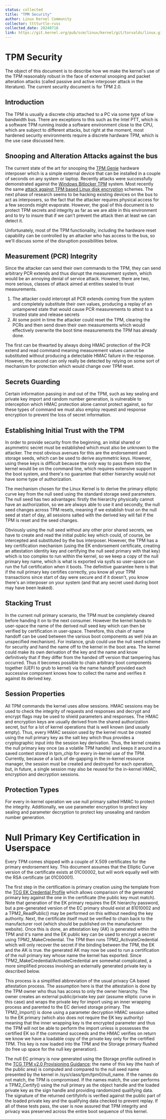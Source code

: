 ```yaml
---
status: collected
title: "TPM Security"
author: Linux Kernel Community
collector: tttturtle-russ
collected_date: 20240718
link: https://git.kernel.org/pub/scm/linux/kernel/git/torvalds/linux.git/tree/Documentation/security/tpm/tpm-security.rst
---
```


# TPM Security

The object of this document is to describe how we make the kernel\'s use
of the TPM reasonably robust in the face of external snooping and packet
alteration attacks (called passive and active interposer attack in the
literature). The current security document is for TPM 2.0.

## Introduction

The TPM is usually a discrete chip attached to a PC via some type of low
bandwidth bus. There are exceptions to this such as the Intel PTT, which
is a software TPM running inside a software environment close to the
CPU, which are subject to different attacks, but right at the moment,
most hardened security environments require a discrete hardware TPM,
which is the use case discussed here.

## Snooping and Alteration Attacks against the bus

The current state of the art for snooping the [TPM
Genie](https://www.nccgroup.trust/globalassets/about-us/us/documents/tpm-genie.pdf)
hardware interposer which is a simple external device that can be
installed in a couple of seconds on any system or laptop. Recently
attacks were successfully demonstrated against the [Windows Bitlocker
TPM](https://dolosgroup.io/blog/2021/7/9/from-stolen-laptop-to-inside-the-company-network)
system. Most recently the same [attack against TPM based Linux disk
encryption](https://www.secura.com/blog/tpm-sniffing-attacks-against-non-bitlocker-targets)
schemes. The next phase of research seems to be hacking existing devices
on the bus to act as interposers, so the fact that the attacker requires
physical access for a few seconds might evaporate. However, the goal of
this document is to protect TPM secrets and integrity as far as we are
able in this environment and to try to insure that if we can\'t prevent
the attack then at least we can detect it.

Unfortunately, most of the TPM functionality, including the hardware
reset capability can be controlled by an attacker who has access to the
bus, so we\'ll discuss some of the disruption possibilities below.

## Measurement (PCR) Integrity

Since the attacker can send their own commands to the TPM, they can send
arbitrary PCR extends and thus disrupt the measurement system, which
would be an annoying denial of service attack. However, there are two,
more serious, classes of attack aimed at entities sealed to trust
measurements.

1.  The attacker could intercept all PCR extends coming from the system
    and completely substitute their own values, producing a replay of an
    untampered state that would cause PCR measurements to attest to a
    trusted state and release secrets
2.  At some point in time the attacker could reset the TPM, clearing the
    PCRs and then send down their own measurements which would
    effectively overwrite the boot time measurements the TPM has already
    done.

The first can be thwarted by always doing HMAC protection of the PCR
extend and read command meaning measurement values cannot be substituted
without producing a detectable HMAC failure in the response. However,
the second can only really be detected by relying on some sort of
mechanism for protection which would change over TPM reset.

## Secrets Guarding

Certain information passing in and out of the TPM, such as key sealing
and private key import and random number generation, is vulnerable to
interception which HMAC protection alone cannot protect against, so for
these types of command we must also employ request and response
encryption to prevent the loss of secret information.

## Establishing Initial Trust with the TPM

In order to provide security from the beginning, an initial shared or
asymmetric secret must be established which must also be unknown to the
attacker. The most obvious avenues for this are the endorsement and
storage seeds, which can be used to derive asymmetric keys. However,
using these keys is difficult because the only way to pass them into the
kernel would be on the command line, which requires extensive support in
the boot system, and there\'s no guarantee that either hierarchy would
not have some type of authorization.

The mechanism chosen for the Linux Kernel is to derive the primary
elliptic curve key from the null seed using the standard storage seed
parameters. The null seed has two advantages: firstly the hierarchy
physically cannot have an authorization, so we are always able to use it
and secondly, the null seed changes across TPM resets, meaning if we
establish trust on the null seed at start of day, all sessions salted
with the derived key will fail if the TPM is reset and the seed changes.

Obviously using the null seed without any other prior shared secrets, we
have to create and read the initial public key which could, of course,
be intercepted and substituted by the bus interposer. However, the TPM
has a key certification mechanism (using the EK endorsement certificate,
creating an attestation identity key and certifying the null seed
primary with that key) which is too complex to run within the kernel, so
we keep a copy of the null primary key name, which is what is exported
via sysfs so user-space can run the full certification when it boots.
The definitive guarantee here is that if the null primary key certifies
correctly, you know all your TPM transactions since start of day were
secure and if it doesn\'t, you know there\'s an interposer on your
system (and that any secret used during boot may have been leaked).

## Stacking Trust

In the current null primary scenario, the TPM must be completely cleared
before handing it on to the next consumer. However the kernel hands to
user-space the name of the derived null seed key which can then be
verified by certification in user-space. Therefore, this chain of name
handoff can be used between the various boot components as well (via an
unspecified mechanism). For instance, grub could use the null seed
scheme for security and hand the name off to the kernel in the boot
area. The kernel could make its own derivation of the key and the name
and know definitively that if they differ from the handed off version
that tampering has occurred. Thus it becomes possible to chain arbitrary
boot components together (UEFI to grub to kernel) via the name handoff
provided each successive component knows how to collect the name and
verifies it against its derived key.

## Session Properties

All TPM commands the kernel uses allow sessions. HMAC sessions may be
used to check the integrity of requests and responses and decrypt and
encrypt flags may be used to shield parameters and responses. The HMAC
and encryption keys are usually derived from the shared authorization
secret, but for a lot of kernel operations that is well known (and
usually empty). Thus, every HMAC session used by the kernel must be
created using the null primary key as the salt key which thus provides a
cryptographic input into the session key derivation. Thus, the kernel
creates the null primary key once (as a volatile TPM handle) and keeps
it around in a saved context stored in tpm_chip for every in-kernel use
of the TPM. Currently, because of a lack of de-gapping in the in-kernel
resource manager, the session must be created and destroyed for each
operation, but, in future, a single session may also be reused for the
in-kernel HMAC, encryption and decryption sessions.

## Protection Types

For every in-kernel operation we use null primary salted HMAC to protect
the integrity. Additionally, we use parameter encryption to protect key
sealing and parameter decryption to protect key unsealing and random
number generation.

# Null Primary Key Certification in Userspace

Every TPM comes shipped with a couple of X.509 certificates for the
primary endorsement key. This document assumes that the Elliptic Curve
version of the certificate exists at 01C00002, but will work equally
well with the RSA certificate (at 01C00001).

The first step in the certification is primary creation using the
template from the [TCG EK Credential
Profile](https://trustedcomputinggroup.org/resource/tcg-ek-credential-profile-for-tpm-family-2-0/)
which allows comparison of the generated primary key against the one in
the certificate (the public key must match). Note that generation of the
EK primary requires the EK hierarchy password, but a pre-generated
version of the EC primary should exist at 81010002 and a
TPM2_ReadPublic() may be performed on this without needing the key
authority. Next, the certificate itself must be verified to chain back
to the manufacturer root (which should be published on the manufacturer
website). Once this is done, an attestation key (AK) is generated within
the TPM and it\'s name and the EK public key can be used to encrypt a
secret using TPM2_MakeCredential. The TPM then runs
TPM2_ActivateCredential which will only recover the secret if the
binding between the TPM, the EK and the AK is true. the generated AK may
now be used to run a certification of the null primary key whose name
the kernel has exported. Since TPM2_MakeCredential/ActivateCredential
are somewhat complicated, a more simplified process involving an
externally generated private key is described below.

This process is a simplified abbreviation of the usual privacy CA based
attestation process. The assumption here is that the attestation is done
by the TPM owner who thus has access to only the owner hierarchy. The
owner creates an external public/private key pair (assume elliptic curve
in this case) and wraps the private key for import using an inner
wrapping process and parented to the EC derived storage primary. The
TPM2_Import() is done using a parameter decryption HMAC session salted
to the EK primary (which also does not require the EK key authority)
meaning that the inner wrapping key is the encrypted parameter and thus
the TPM will not be able to perform the import unless is possesses the
certified EK so if the command succeeds and the HMAC verifies on return
we know we have a loadable copy of the private key only for the
certified TPM. This key is now loaded into the TPM and the Storage
primary flushed (to free up space for the null key generation).

The null EC primary is now generated using the Storage profile outlined
in the [TCG TPM v2.0 Provisioning
Guidance](https://trustedcomputinggroup.org/resource/tcg-tpm-v2-0-provisioning-guidance/);
the name of this key (the hash of the public area) is computed and
compared to the null seed name presented by the kernel in
/sys/class/tpm/tpm0/null_name. If the names do not match, the TPM is
compromised. If the names match, the user performs a TPM2_Certify()
using the null primary as the object handle and the loaded private key
as the sign handle and providing randomized qualifying data. The
signature of the returned certifyInfo is verified against the public
part of the loaded private key and the qualifying data checked to
prevent replay. If all of these tests pass, the user is now assured that
TPM integrity and privacy was preserved across the entire boot sequence
of this kernel.
